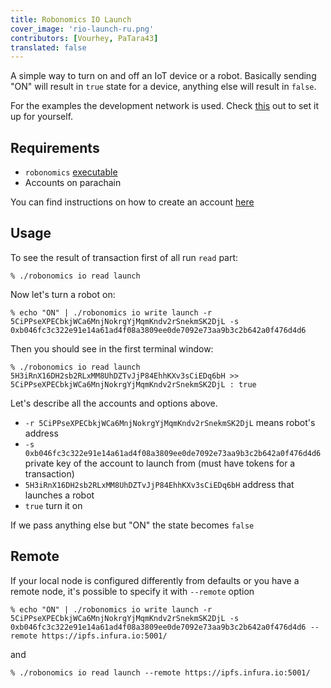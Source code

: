 ```yaml
---
title: Robonomics IO Launch
cover_image: 'rio-launch-ru.png' 
contributors: [Vourhey, PaTara43]
translated: false
---
```


A simple way to turn on and off an IoT device or a robot. Basically sending "ON" will result in `true` state for a device, anything else will result in `false`.

For the examples the development network is used. Check [this](/docs/robonomics-test-network-manual/) out to set it up for yourself.

## Requirements

* `robonomics` [executable](https://github.com/airalab/robonomics/releases)
* Accounts on parachain

You can find instructions on how to create an account [here](/docs/create-account-in-dapp)

## Usage

To see the result of transaction first of all run `read` part:

```
% ./robonomics io read launch
```

Now let's turn a robot on:

```
% echo "ON" | ./robonomics io write launch -r 5CiPPseXPECbkjWCa6MnjNokrgYjMqmKndv2rSnekmSK2DjL -s 0xb046fc3c322e91e14a61ad4f08a3809ee0de7092e73aa9b3c2b642a0f476d4d6
```

Then you should see in the first terminal window:

```
% ./robonomics io read launch
5H3iRnX16DH2sb2RLxMM8UhDZTvJjP84EhhKXv3sCiEDq6bH >> 5CiPPseXPECbkjWCa6MnjNokrgYjMqmKndv2rSnekmSK2DjL : true
```

Let's describe all the accounts and options above.

* `-r 5CiPPseXPECbkjWCa6MnjNokrgYjMqmKndv2rSnekmSK2DjL` means robot's address
* `-s 0xb046fc3c322e91e14a61ad4f08a3809ee0de7092e73aa9b3c2b642a0f476d4d6` private key of the account to launch from (must have tokens for a transaction)
* `5H3iRnX16DH2sb2RLxMM8UhDZTvJjP84EhhKXv3sCiEDq6bH` address that launches a robot
* `true` turn it on

If we pass anything else but "ON" the state becomes `false`

## Remote
If your local node is configured differently from defaults or you have a remote node, it's possible to specify it with `--remote` option

```
% echo "ON" | ./robonomics io write launch -r 5CiPPseXPECbkjWCa6MnjNokrgYjMqmKndv2rSnekmSK2DjL -s 0xb046fc3c322e91e14a61ad4f08a3809ee0de7092e73aa9b3c2b642a0f476d4d6 --remote https://ipfs.infura.io:5001/
```

and

```
% ./robonomics io read launch --remote https://ipfs.infura.io:5001/
```
